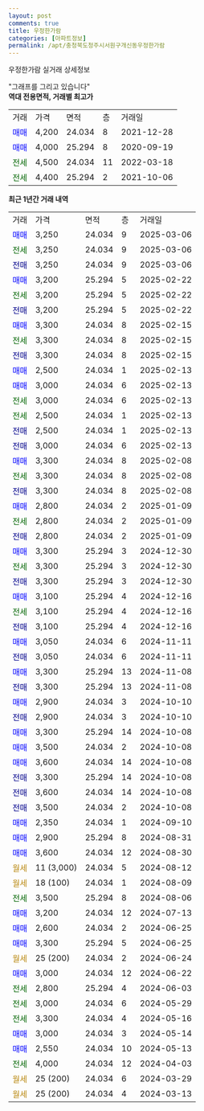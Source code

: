 ```yaml
---
layout: post
comments: true
title: 우정한가람
categories: [아파트정보]
permalink: /apt/충청북도청주시서원구개신동우정한가람
---
```


우정한가람 실거래 상세정보

<script type="text/javascript">
  google.charts.load('current', {'packages':['line', 'corechart']});
  google.charts.setOnLoadCallback(drawChart);

  function drawChart() {
    var data = new google.visualization.DataTable();
    data.addColumn('date', '거래일');
    data.addColumn('number', "매매");
    data.addColumn('number', "전세");
    data.addColumn('number', "전매");

    data.addRows([[new Date(Date.parse("2025-03-06")), 3250, null, null], [new Date(Date.parse("2025-03-06")), null, 3250, null], [new Date(Date.parse("2025-03-06")), null, null, 3250], [new Date(Date.parse("2025-02-22")), 3200, null, null], [new Date(Date.parse("2025-02-22")), null, 3200, null], [new Date(Date.parse("2025-02-22")), null, null, 3200], [new Date(Date.parse("2025-02-15")), 3300, null, null], [new Date(Date.parse("2025-02-15")), null, 3300, null], [new Date(Date.parse("2025-02-15")), null, null, 3300], [new Date(Date.parse("2025-02-13")), 2500, null, null], [new Date(Date.parse("2025-02-13")), 3000, null, null], [new Date(Date.parse("2025-02-13")), null, 3000, null], [new Date(Date.parse("2025-02-13")), null, 2500, null], [new Date(Date.parse("2025-02-13")), null, null, 2500], [new Date(Date.parse("2025-02-13")), null, null, 3000], [new Date(Date.parse("2025-02-08")), 3300, null, null], [new Date(Date.parse("2025-02-08")), null, 3300, null], [new Date(Date.parse("2025-02-08")), null, null, 3300], [new Date(Date.parse("2025-01-09")), 2800, null, null], [new Date(Date.parse("2025-01-09")), null, 2800, null], [new Date(Date.parse("2025-01-09")), null, null, 2800], [new Date(Date.parse("2024-12-30")), 3300, null, null], [new Date(Date.parse("2024-12-30")), null, 3300, null], [new Date(Date.parse("2024-12-30")), null, null, 3300], [new Date(Date.parse("2024-12-16")), 3100, null, null], [new Date(Date.parse("2024-12-16")), null, 3100, null], [new Date(Date.parse("2024-12-16")), null, null, 3100], [new Date(Date.parse("2024-11-11")), 3050, null, null], [new Date(Date.parse("2024-11-11")), null, null, 3050], [new Date(Date.parse("2024-11-08")), 3300, null, null], [new Date(Date.parse("2024-11-08")), null, null, 3300], [new Date(Date.parse("2024-10-10")), 2900, null, null], [new Date(Date.parse("2024-10-10")), null, null, 2900], [new Date(Date.parse("2024-10-08")), 3300, null, null], [new Date(Date.parse("2024-10-08")), 3500, null, null], [new Date(Date.parse("2024-10-08")), 3600, null, null], [new Date(Date.parse("2024-10-08")), null, null, 3300], [new Date(Date.parse("2024-10-08")), null, null, 3600], [new Date(Date.parse("2024-10-08")), null, null, 3500], [new Date(Date.parse("2024-09-10")), 2350, null, null], [new Date(Date.parse("2024-08-31")), 2900, null, null], [new Date(Date.parse("2024-08-30")), 3600, null, null], [new Date(Date.parse("2024-08-12")), null, null, null], [new Date(Date.parse("2024-08-09")), null, null, null], [new Date(Date.parse("2024-08-06")), null, 3500, null], [new Date(Date.parse("2024-07-13")), 3200, null, null], [new Date(Date.parse("2024-06-25")), 2600, null, null], [new Date(Date.parse("2024-06-25")), 3300, null, null], [new Date(Date.parse("2024-06-24")), null, null, null], [new Date(Date.parse("2024-06-22")), 3000, null, null], [new Date(Date.parse("2024-06-03")), null, 2800, null], [new Date(Date.parse("2024-05-29")), null, 3000, null], [new Date(Date.parse("2024-05-16")), null, 3300, null], [new Date(Date.parse("2024-05-14")), 3000, null, null], [new Date(Date.parse("2024-05-13")), 2550, null, null], [new Date(Date.parse("2024-04-03")), null, 4000, null], [new Date(Date.parse("2024-03-29")), null, null, null], [new Date(Date.parse("2024-03-13")), null, null, null]]);

    var options = {
      hAxis: {
        format: 'yyyy/MM/dd'
      },    
      lineWidth: 0,
      pointsVisible: true,    
      title: '최근 1년간 유형별 실거래가 분포',
      legend: { position: 'bottom' }
    };

    var formatter = new google.visualization.NumberFormat({pattern:'###,###'} );
    formatter.format(data, 1);
    formatter.format(data, 2);
    
    setTimeout(function() {
        var chart = new google.visualization.LineChart(document.getElementById('columnchart_material'));
        chart.draw(data, (options));
        document.getElementById('loading').style.display = 'none';
    }, 200);
  }
</script>


<div id="loading" style="z-index:20; display: block; margin-left: 0px">"그래프를 그리고 있습니다"</div>
<div id="columnchart_material" style="width: 95%; margin-left: 0px; display: block"></div>
<!-- contents start -->
<b>역대 전용면적, 거래별 최고가</b>
<table class="sortable">
    <tr>
      <td>거래</td>
      <td>가격</td>
      <td>면적</td>
      <td>층</td>
      <td>거래일</td>
    </tr>
        <tr>
          <td><a style="color: blue">매매</a></td>
          <td>4,200</td>
          <td>24.034</td>
          <td>8</td>
          <td>2021-12-28</td>
        </tr>            <tr>
          <td><a style="color: blue">매매</a></td>
          <td>4,000</td>
          <td>25.294</td>
          <td>8</td>
          <td>2020-09-19</td>
        </tr>        
        <tr>
              <td><a style="color: darkgreen">전세</a></td>
              <td>4,500</td>
              <td>24.034</td>
              <td>11</td>
              <td>2022-03-18</td>
            </tr>            <tr>
              <td><a style="color: darkgreen">전세</a></td>
              <td>4,400</td>
              <td>25.294</td>
              <td>2</td>
              <td>2021-10-06</td>
            </tr>        
    
</table>

<b>최근 1년간 거래 내역</b>

<table class="sortable">
    <tr>
      <td>거래</td>
      <td>가격</td>
      <td>면적</td>
      <td>층</td>
      <td>거래일</td>
    </tr>
    <tr>
      <td><a style="color: blue">매매</a></td>
      <td>3,250</td>
      <td>24.034</td>
      <td>9</td>
      <td>2025-03-06</td>
    </tr>          <tr>
      <td><a style="color: darkgreen">전세</a></td>
      <td>3,250</td>
      <td>24.034</td>
      <td>9</td>
      <td>2025-03-06</td>
    </tr>          <tr>
      <td><a style="color: darkblue">전매</a></td>
      <td>3,250</td>
      <td>24.034</td>
      <td>9</td>
      <td>2025-03-06</td>
    </tr>          <tr>
      <td><a style="color: blue">매매</a></td>
      <td>3,200</td>
      <td>25.294</td>
      <td>5</td>
      <td>2025-02-22</td>
    </tr>          <tr>
      <td><a style="color: darkgreen">전세</a></td>
      <td>3,200</td>
      <td>25.294</td>
      <td>5</td>
      <td>2025-02-22</td>
    </tr>          <tr>
      <td><a style="color: darkblue">전매</a></td>
      <td>3,200</td>
      <td>25.294</td>
      <td>5</td>
      <td>2025-02-22</td>
    </tr>          <tr>
      <td><a style="color: blue">매매</a></td>
      <td>3,300</td>
      <td>24.034</td>
      <td>8</td>
      <td>2025-02-15</td>
    </tr>          <tr>
      <td><a style="color: darkgreen">전세</a></td>
      <td>3,300</td>
      <td>24.034</td>
      <td>8</td>
      <td>2025-02-15</td>
    </tr>          <tr>
      <td><a style="color: darkblue">전매</a></td>
      <td>3,300</td>
      <td>24.034</td>
      <td>8</td>
      <td>2025-02-15</td>
    </tr>          <tr>
      <td><a style="color: blue">매매</a></td>
      <td>2,500</td>
      <td>24.034</td>
      <td>1</td>
      <td>2025-02-13</td>
    </tr>          <tr>
      <td><a style="color: blue">매매</a></td>
      <td>3,000</td>
      <td>24.034</td>
      <td>6</td>
      <td>2025-02-13</td>
    </tr>          <tr>
      <td><a style="color: darkgreen">전세</a></td>
      <td>3,000</td>
      <td>24.034</td>
      <td>6</td>
      <td>2025-02-13</td>
    </tr>          <tr>
      <td><a style="color: darkgreen">전세</a></td>
      <td>2,500</td>
      <td>24.034</td>
      <td>1</td>
      <td>2025-02-13</td>
    </tr>          <tr>
      <td><a style="color: darkblue">전매</a></td>
      <td>2,500</td>
      <td>24.034</td>
      <td>1</td>
      <td>2025-02-13</td>
    </tr>          <tr>
      <td><a style="color: darkblue">전매</a></td>
      <td>3,000</td>
      <td>24.034</td>
      <td>6</td>
      <td>2025-02-13</td>
    </tr>          <tr>
      <td><a style="color: blue">매매</a></td>
      <td>3,300</td>
      <td>24.034</td>
      <td>8</td>
      <td>2025-02-08</td>
    </tr>          <tr>
      <td><a style="color: darkgreen">전세</a></td>
      <td>3,300</td>
      <td>24.034</td>
      <td>8</td>
      <td>2025-02-08</td>
    </tr>          <tr>
      <td><a style="color: darkblue">전매</a></td>
      <td>3,300</td>
      <td>24.034</td>
      <td>8</td>
      <td>2025-02-08</td>
    </tr>          <tr>
      <td><a style="color: blue">매매</a></td>
      <td>2,800</td>
      <td>24.034</td>
      <td>2</td>
      <td>2025-01-09</td>
    </tr>          <tr>
      <td><a style="color: darkgreen">전세</a></td>
      <td>2,800</td>
      <td>24.034</td>
      <td>2</td>
      <td>2025-01-09</td>
    </tr>          <tr>
      <td><a style="color: darkblue">전매</a></td>
      <td>2,800</td>
      <td>24.034</td>
      <td>2</td>
      <td>2025-01-09</td>
    </tr>          <tr>
      <td><a style="color: blue">매매</a></td>
      <td>3,300</td>
      <td>25.294</td>
      <td>3</td>
      <td>2024-12-30</td>
    </tr>          <tr>
      <td><a style="color: darkgreen">전세</a></td>
      <td>3,300</td>
      <td>25.294</td>
      <td>3</td>
      <td>2024-12-30</td>
    </tr>          <tr>
      <td><a style="color: darkblue">전매</a></td>
      <td>3,300</td>
      <td>25.294</td>
      <td>3</td>
      <td>2024-12-30</td>
    </tr>          <tr>
      <td><a style="color: blue">매매</a></td>
      <td>3,100</td>
      <td>25.294</td>
      <td>4</td>
      <td>2024-12-16</td>
    </tr>          <tr>
      <td><a style="color: darkgreen">전세</a></td>
      <td>3,100</td>
      <td>25.294</td>
      <td>4</td>
      <td>2024-12-16</td>
    </tr>          <tr>
      <td><a style="color: darkblue">전매</a></td>
      <td>3,100</td>
      <td>25.294</td>
      <td>4</td>
      <td>2024-12-16</td>
    </tr>          <tr>
      <td><a style="color: blue">매매</a></td>
      <td>3,050</td>
      <td>24.034</td>
      <td>6</td>
      <td>2024-11-11</td>
    </tr>          <tr>
      <td><a style="color: darkblue">전매</a></td>
      <td>3,050</td>
      <td>24.034</td>
      <td>6</td>
      <td>2024-11-11</td>
    </tr>          <tr>
      <td><a style="color: blue">매매</a></td>
      <td>3,300</td>
      <td>25.294</td>
      <td>13</td>
      <td>2024-11-08</td>
    </tr>          <tr>
      <td><a style="color: darkblue">전매</a></td>
      <td>3,300</td>
      <td>25.294</td>
      <td>13</td>
      <td>2024-11-08</td>
    </tr>          <tr>
      <td><a style="color: blue">매매</a></td>
      <td>2,900</td>
      <td>24.034</td>
      <td>3</td>
      <td>2024-10-10</td>
    </tr>          <tr>
      <td><a style="color: darkblue">전매</a></td>
      <td>2,900</td>
      <td>24.034</td>
      <td>3</td>
      <td>2024-10-10</td>
    </tr>          <tr>
      <td><a style="color: blue">매매</a></td>
      <td>3,300</td>
      <td>25.294</td>
      <td>14</td>
      <td>2024-10-08</td>
    </tr>          <tr>
      <td><a style="color: blue">매매</a></td>
      <td>3,500</td>
      <td>24.034</td>
      <td>2</td>
      <td>2024-10-08</td>
    </tr>          <tr>
      <td><a style="color: blue">매매</a></td>
      <td>3,600</td>
      <td>24.034</td>
      <td>14</td>
      <td>2024-10-08</td>
    </tr>          <tr>
      <td><a style="color: darkblue">전매</a></td>
      <td>3,300</td>
      <td>25.294</td>
      <td>14</td>
      <td>2024-10-08</td>
    </tr>          <tr>
      <td><a style="color: darkblue">전매</a></td>
      <td>3,600</td>
      <td>24.034</td>
      <td>14</td>
      <td>2024-10-08</td>
    </tr>          <tr>
      <td><a style="color: darkblue">전매</a></td>
      <td>3,500</td>
      <td>24.034</td>
      <td>2</td>
      <td>2024-10-08</td>
    </tr>          <tr>
      <td><a style="color: blue">매매</a></td>
      <td>2,350</td>
      <td>24.034</td>
      <td>1</td>
      <td>2024-09-10</td>
    </tr>          <tr>
      <td><a style="color: blue">매매</a></td>
      <td>2,900</td>
      <td>25.294</td>
      <td>8</td>
      <td>2024-08-31</td>
    </tr>          <tr>
      <td><a style="color: blue">매매</a></td>
      <td>3,600</td>
      <td>24.034</td>
      <td>12</td>
      <td>2024-08-30</td>
    </tr>          <tr>
      <td><a style="color: darkgoldenrod">월세</a></td>
      <td>11 (3,000)</td>
      <td>24.034</td>
      <td>5</td>
      <td>2024-08-12</td>
    </tr>          <tr>
      <td><a style="color: darkgoldenrod">월세</a></td>
      <td>18 (100)</td>
      <td>24.034</td>
      <td>1</td>
      <td>2024-08-09</td>
    </tr>          <tr>
      <td><a style="color: darkgreen">전세</a></td>
      <td>3,500</td>
      <td>25.294</td>
      <td>8</td>
      <td>2024-08-06</td>
    </tr>          <tr>
      <td><a style="color: blue">매매</a></td>
      <td>3,200</td>
      <td>24.034</td>
      <td>12</td>
      <td>2024-07-13</td>
    </tr>          <tr>
      <td><a style="color: blue">매매</a></td>
      <td>2,600</td>
      <td>24.034</td>
      <td>2</td>
      <td>2024-06-25</td>
    </tr>          <tr>
      <td><a style="color: blue">매매</a></td>
      <td>3,300</td>
      <td>25.294</td>
      <td>5</td>
      <td>2024-06-25</td>
    </tr>          <tr>
      <td><a style="color: darkgoldenrod">월세</a></td>
      <td>25 (200)</td>
      <td>24.034</td>
      <td>2</td>
      <td>2024-06-24</td>
    </tr>          <tr>
      <td><a style="color: blue">매매</a></td>
      <td>3,000</td>
      <td>24.034</td>
      <td>12</td>
      <td>2024-06-22</td>
    </tr>          <tr>
      <td><a style="color: darkgreen">전세</a></td>
      <td>2,800</td>
      <td>25.294</td>
      <td>4</td>
      <td>2024-06-03</td>
    </tr>          <tr>
      <td><a style="color: darkgreen">전세</a></td>
      <td>3,000</td>
      <td>24.034</td>
      <td>6</td>
      <td>2024-05-29</td>
    </tr>          <tr>
      <td><a style="color: darkgreen">전세</a></td>
      <td>3,300</td>
      <td>24.034</td>
      <td>4</td>
      <td>2024-05-16</td>
    </tr>          <tr>
      <td><a style="color: blue">매매</a></td>
      <td>3,000</td>
      <td>24.034</td>
      <td>3</td>
      <td>2024-05-14</td>
    </tr>          <tr>
      <td><a style="color: blue">매매</a></td>
      <td>2,550</td>
      <td>24.034</td>
      <td>10</td>
      <td>2024-05-13</td>
    </tr>          <tr>
      <td><a style="color: darkgreen">전세</a></td>
      <td>4,000</td>
      <td>24.034</td>
      <td>12</td>
      <td>2024-04-03</td>
    </tr>          <tr>
      <td><a style="color: darkgoldenrod">월세</a></td>
      <td>25 (200)</td>
      <td>24.034</td>
      <td>6</td>
      <td>2024-03-29</td>
    </tr>          <tr>
      <td><a style="color: darkgoldenrod">월세</a></td>
      <td>25 (200)</td>
      <td>24.034</td>
      <td>4</td>
      <td>2024-03-13</td>
    </tr>      </table>
<!-- contents end -->    

